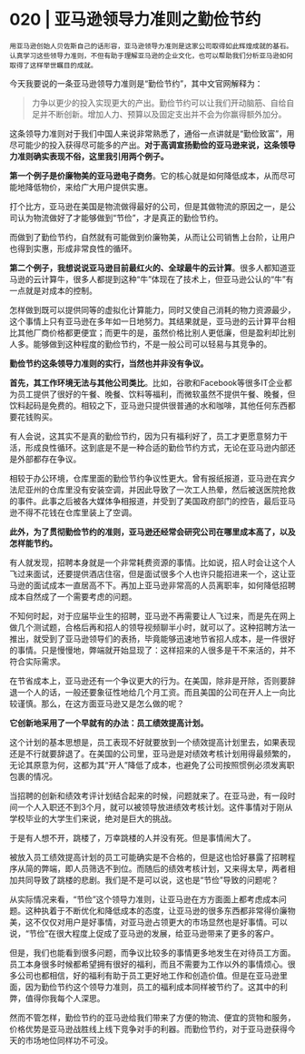 # 020 | 亚马逊领导力准则之勤俭节约

    用亚马逊创始人贝佐斯自己的话形容，亚马逊领导力准则是这家公司取得如此辉煌成就的基石。认真学习这些领导力准则，不但有助于理解亚马逊的企业文化，也可以帮助我们分析亚马逊如何取得了这样举世瞩目的成就。

今天我要说的一条亚马逊领导力准则是“勤俭节约”，其中文官网解释为：

> 力争以更少的投入实现更大的产出。勤俭节约可以让我们开动脑筋、自给自足并不断创新。增加人力、预算以及固定支出并不会为你赢得额外加分。

这条领导力准则对于我们中国人来说非常熟悉了，通俗一点讲就是“勤俭致富”，用尽可能少的投入获得尽可能多的产出。**对于高调宣扬勤俭的亚马逊来说，这条领导力准则确实表现不俗，这里我引用两个例子。**

**第一个例子是价廉物美的亚马逊电子商务**。它的核心就是如何降低成本，从而尽可能地降低物价，来给广大用户提供实惠。

打个比方，亚马逊在美国是物流做得最好的公司，但是其做物流的原因之一，是公司认为物流做好了才能够做到“节俭”，才是真正的勤俭节约。

而做到了勤俭节约，自然就有可能做到价廉物美，从而让公司销售上台阶，让用户也得到实惠，形成非常良性的循环。

**第二个例子，我想说说亚马逊目前最红火的、全球最牛的云计算**。很多人都知道亚马逊的云计算牛，很多人都提到这种“牛”体现在了技术上，但亚马逊公认的“牛”有一点就是对成本的控制。

怎样做到既可以提供同等的虚拟化计算能力，同时又使自己消耗的物力资源最少，这个事情上只有亚马逊在多年如一日地努力。其结果就是，亚马逊的云计算平台相比其他厂商价格都更便宜；而更牛的是，虽然价格比别人更低廉，但是盈利却比别人多。能够做到这种程度的勤俭节约，不是一般公司可以轻易与其竞争的。

**勤俭节约这条领导力准则的实行，当然也并非没有争议。**

**首先，其工作环境无法与其他公司类比**。比如，谷歌和Facebook等很多IT企业都为员工提供了很好的午餐、晚餐、饮料等福利，而微软虽然不提供午餐、晚餐，但饮料起码是免费的。相较之下，亚马逊只提供很普通的水和咖啡，其他任何东西都要花钱购买。

有人会说，这其实不是真的勤俭节约，因为只有福利好了，员工才更愿意努力干活，形成良性循环。这到底是不是一种合适的勤俭节约方式，无论在亚马逊内部还是外部都存在争议。

相较于办公环境，仓库里面的勤俭节约争议性更大。曾有报纸报道，亚马逊在宾夕法尼亚州的仓库里没有安装空调，并因此导致了一次工人热晕，然后被送医院抢救的事件。此事之后被各大媒体争相报道，并受到了美国政府部门的控告，最后亚马逊不得不花钱在仓库里装上了空调。

**此外，为了贯彻勤俭节约的准则，亚马逊还经常会研究公司在哪里成本高了，以及怎样能节约。**

有人就发现，招聘本身就是一个非常耗费资源的事情。比如说，招人时会让这个人飞过来面试，还要提供酒店住宿，但是面试很多个人也许只能招进来一个，这让亚马逊的面试成本一直居高不下。再加上亚马逊非常高的人员离职率，如何降低招聘成本自然成了一个需要考虑的问题。

不知何时起，对于应届毕业生的招聘，亚马逊不再需要让人飞过来，而是先在网上做几个测试题，合格后再和招人的领导视频聊半小时，就可以了。这种招聘方法一推出，就受到了亚马逊领导们的表扬，毕竟能够迅速地节省招人成本，是一件很好的事情。只是慢慢地，弊端就开始显现了：这样招来的人很多是干不来活的，并不符合实际需求。

在节省成本上，亚马逊还有一个争议更大的行为。在美国，除非是开除，否则要辞退一个人的话，一般还要象征性地给几个月工资。而且美国的公司在开人上一向比较谨慎。那么，在这方面亚马逊又是怎么做的呢？

**它创新地采用了一个早就有的办法：员工绩效提高计划。**

这个计划的基本思想是，员工表现不好就要放到一个绩效提高计划里去，如果表现还是不行就要辞退了。在美国的公司里，亚马逊是对绩效考核计划用得最频繁的，无论其原意为何，这都为其“开人”降低了成本，也避免了公司按照惯例必须发离职包裹的情况。

当招聘的创新和绩效考评计划结合起来的时候，问题就来了。在亚马逊，有一段时间一个人入职还不到3个月，就可以被领导放进绩效考核计划。这件事情对于刚从学校毕业的大学生们来说，绝对是巨大的挑战。

于是有人想不开，跳楼了，万幸跳楼的人并没有死。但是事情闹大了。

被放入员工绩效提高计划的员工可能确实是不合格的，但是这也恰好暴露了招聘程序从简的弊端，即人员筛选不到位。而随后的绩效考核计划，又来得太早，两者相加共同导致了跳楼的悲剧。我们是不是可以说，这也是“节俭”导致的问题呢？

从实际情况来看，“节俭”这个领导力准则，让亚马逊在方方面面上都考虑成本问题。这种执着于不断优化和降低成本的态度，让亚马逊的很多东西都非常得价廉物美，这不仅仅对用户是好事情，对亚马逊占领更大的市场显然也是好事情。可以说，“节俭”在很大程度上促成了亚马逊的发展，给亚马逊带来了更多的客户。

但是，我们也能看到很多问题，而争议比较多的事情更多地发生在对待员工方面。员工本身很多时候都希望拥有很好的福利，而且不需要为工作以外的事情烦心。很多公司也都相信，好的福利有助于员工更好地工作和创造价值。但是在亚马逊里面，因为勤俭节约这个领导力准则，员工的福利成本同样被节约了。这其中的利弊，值得你我每个人深思。

然而不管怎样，勤俭节约的亚马逊给我们带来了方便的物流、便宜的货物和服务，价格优势是亚马逊战胜线上线下竞争对手的利器。而勤俭节约，对于亚马逊获得今天的市场地位同样功不可没。
    